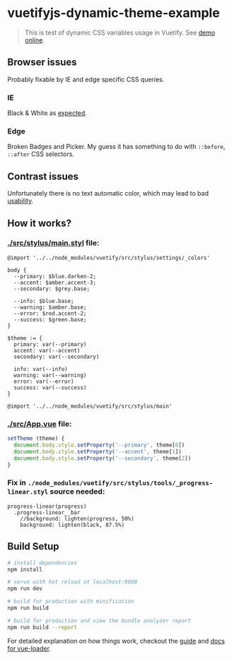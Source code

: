 # vuetifyjs-dynamic-theme-example

> This is test of dynamic CSS variables usage in Vuetify. See [demo online](https://darosh.github.io/vuetifyjs-dynamic-theme-example/dist/).


## Browser issues

Probably fixable by IE and edge specific CSS queries.

### IE

Black & White as [expected](http://caniuse.com/css-variables/embed).

### Edge

Broken Badges and Picker. My guess it has something to do with ```::before```, ```::after``` CSS selectors. 

## Contrast issues

Unfortunately there is no text automatic color, which may lead to bad [usability](https://material.io/guidelines/style/color.html#color-color-system).

## How it works?

### [./src/stylus/main.styl](./src/stylus/main.styl) file:

```styl
@import '../../node_modules/vuetify/src/stylus/settings/_colors'

body {
  --primary: $blue.darken-2;
  --accent: $amber.accent-3;
  --secondary: $grey.base;

  --info: $blue.base;
  --warning: $amber.base;
  --error: $red.accent-2;
  --success: $green.base;
}

$theme := {
  primary: var(--primary)
  accent: var(--accent)
  secondary: var(--secondary)

  info: var(--info)
  warning: var(--warning)
  error: var(--error)
  success: var(--success)
}

@import '../../node_modules/vuetify/src/stylus/main'
```

### [./src/App.vue](./src/App.vue) file:

```js
setTheme (theme) {
  document.body.style.setProperty('--primary', theme[0])
  document.body.style.setProperty('--accent', theme[1])
  document.body.style.setProperty('--secondary', theme[2])
}
```

### Fix in ```./node_modules/vuetify/src/stylus/tools/_progress-linear.styl``` source needed:

```styl
progress-linear(progress)
  .progress-linear__bar
    //background: lighten(progress, 50%)
    background: lighten(black, 87.5%)
```

## Build Setup

``` bash
# install dependencies
npm install

# serve with hot reload at localhost:8080
npm run dev

# build for production with minification
npm run build

# build for production and view the bundle analyzer report
npm run build --report
```

For detailed explanation on how things work, checkout the [guide](http://vuejs-templates.github.io/webpack/) and [docs for vue-loader](http://vuejs.github.io/vue-loader).
